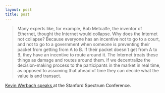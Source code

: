 ```yaml
---
layout: post
title: post 
---
```

<blockquote><p>Many experts like, for example, Bob Metcalfe, the inventor of Ethernet, thought the Internet would collapse. Why does the Internet not collapse? Because everyone has an incentive not to go to a court, and not to go to a government when someone is preventing their packet from getting from A to B. If their packet doesn't get from A to B, they have an incentive to route around it. The Internet treats these things as damage and routes around them. If we decentralize the decision-making process to the participants in the market in real time, as opposed to assuming that ahead of time they can decide what the value is and transact. </p></blockquote><p><a href="http://werbach.com/docs/spectrum_conf_comments.html">Kevin Werbach speaks </a>at the Stanford Spectrum Conference. </p>
